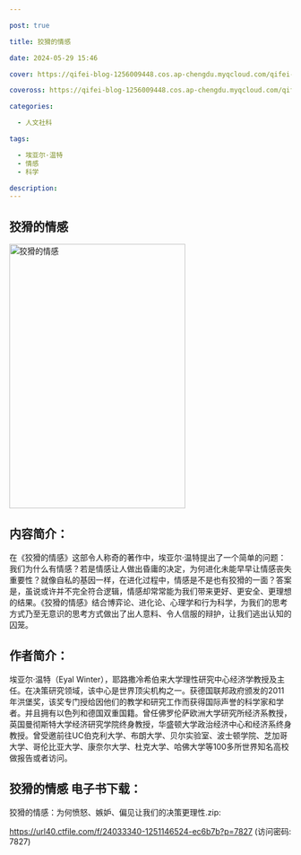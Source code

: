 ```yaml
---

post: true

title: 狡猾的情感

date: 2024-05-29 15:46

cover: https://qifei-blog-1256009448.cos.ap-chengdu.myqcloud.com/qifei-blog/65803fa0c458853aef3f0775.jpg

coveross: https://qifei-blog-1256009448.cos.ap-chengdu.myqcloud.com/qifei-blog/65803fa0c458853aef3f0775.jpg

categories:

  - 人文社科

tags:

  - 埃亚尔·温特
  - 情感
  - 科学

description:
---
```


## 狡猾的情感
<img alt="狡猾的情感 " class="aligncenter loading" data-was-processed="true" decoding="async" fetchpriority="high" height="471" src="https://qifei-blog-1256009448.cos.ap-chengdu.myqcloud.com/qifei-blog/65803fa0c458853aef3f0775.jpg" style="cursor: zoom-in;" width="314"/>

## 内容简介：

在《狡猾的情感》这部令人称奇的著作中，埃亚尔·温特提出了一个简单的问题：我们为什么有情感？若是情感让人做出昏庸的决定，为何进化未能早早让情感丧失重要性？就像自私的基因一样，在进化过程中，情感是不是也有狡猾的一面？答案是，虽说或许并不完全符合逻辑，情感却常常能为我们带来更好、更安全、更理想的结果。《狡猾的情感》结合博弈论、进化论、心理学和行为科学，为我们的思考方式乃至无意识的思考方式做出了出人意料、令人信服的辩护，让我们逃出认知的囚笼。

## 作者简介：

埃亚尔·温特（Eyal Winter），耶路撒冷希伯来大学理性研究中心经济学教授及主任。在决策研究领域，该中心是世界顶尖机构之一。获德国联邦政府颁发的2011年洪堡奖，该奖专门授给因他们的教学和研究工作而获得国际声誉的科学家和学者。并且拥有以色列和德国双重国籍。曾任佛罗伦萨欧洲大学研究所经济系教授，英国曼彻斯特大学经济研究学院终身教授，华盛顿大学政治经济中心和经济系终身教授。曾受邀前往UC伯克利大学、布朗大学、贝尔实验室、波士顿学院、芝加哥大学、哥伦比亚大学、康奈尔大学、杜克大学、哈佛大学等100多所世界知名高校做报告或者访问。

## 狡猾的情感 电子书下载：

狡猾的情感：为何愤怒、嫉妒、偏见让我们的决策更理性.zip: 

https://url40.ctfile.com/f/24033340-1251146524-ec6b7b?p=7827 (访问密码: 7827)
